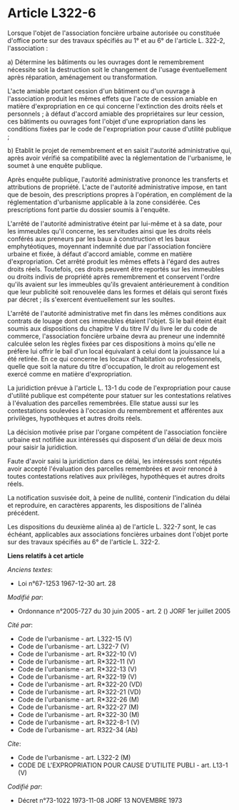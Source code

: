 # Article L322-6

Lorsque l'objet de l'association foncière urbaine autorisée ou constituée d'office porte sur des travaux spécifiés au 1° et
au 6° de l'article L. 322-2, l'association :

a) Détermine les bâtiments ou les ouvrages dont le remembrement nécessite soit la destruction soit le changement de l'usage
éventuellement après réparation, aménagement ou transformation.

L'acte amiable portant cession d'un bâtiment ou d'un ouvrage à l'association produit les mêmes effets que l'acte de cession
amiable en matière d'expropriation en ce qui concerne l'extinction des droits réels et personnels ; à défaut d'accord amiable
des propriétaires sur leur cession, ces bâtiments ou ouvrages font l'objet d'une expropriation dans les conditions fixées par
le code de l'expropriation pour cause d'utilité publique ;

b) Etablit le projet de remembrement et en saisit l'autorité administrative qui, après avoir vérifié sa compatibilité avec la
réglementation de l'urbanisme, le soumet à une enquête publique.

Après enquête publique, l'autorité administrative prononce les transferts et attributions de propriété. L'acte de l'autorité
administrative impose, en tant que de besoin, des prescriptions propres à l'opération, en complément de la réglementation
d'urbanisme applicable à la zone considérée. Ces prescriptions font partie du dossier soumis à l'enquête.

L'arrêté de l'autorité administrative éteint par lui-même et à sa date, pour les immeubles qu'il concerne, les servitudes
ainsi que les droits réels conférés aux preneurs par les baux à construction et les baux emphytéotiques, moyennant indemnité
due par l'association foncière urbaine et fixée, à défaut d'accord amiable, comme en matière d'expropriation. Cet arrêté
produit les mêmes effets à l'égard des autres droits réels. Toutefois, ces droits peuvent être reportés sur les immeubles ou
droits indivis de propriété après remembrement et conservent l'ordre qu'ils avaient sur les immeubles qu'ils grevaient
antérieurement à condition que leur publicité soit renouvelée dans les formes et délais qui seront fixés par décret ; ils
s'exercent éventuellement sur les soultes.

L'arrêté de l'autorité administrative met fin dans les mêmes conditions aux contrats de louage dont ces immeubles étaient
l'objet. Si le bail éteint était soumis aux dispositions du chapitre V du titre IV du livre Ier du code de commerce,
l'association foncière urbaine devra au preneur une indemnité calculée selon les règles fixées par ces dispositions à moins
qu'elle ne préfère lui offrir le bail d'un local équivalant à celui dont la jouissance lui a été retirée. En ce qui concerne
les locaux d'habitation ou professionnels, quelle que soit la nature du titre d'occupation, le droit au relogement est exercé
comme en matière d'expropriation.

La juridiction prévue à l'article L. 13-1 du code de l'expropriation pour cause d'utilité publique est compétente pour
statuer sur les contestations relatives à l'évaluation des parcelles remembrées. Elle statue aussi sur les contestations
soulevées à l'occasion du remembrement et afférentes aux privilèges, hypothèques et autres droits réels.

La décision motivée prise par l'organe compétent de l'association foncière urbaine est notifiée aux intéressés qui disposent
d'un délai de deux mois pour saisir la juridiction.

Faute d'avoir saisi la juridiction dans ce délai, les intéressés sont réputés avoir accepté l'évaluation des parcelles
remembrées et avoir renoncé à toutes contestations relatives aux privilèges, hypothèques et autres droits réels.

La notification susvisée doit, à peine de nullité, contenir l'indication du délai et reproduire, en caractères apparents, les
dispositions de l'alinéa précédent.

Les dispositions du deuxième alinéa a) de l'article L. 322-7 sont, le cas échéant, applicables aux associations foncières
urbaines dont l'objet porte sur des travaux spécifiés au 6° de l'article L. 322-2.

**Liens relatifs à cet article**

_Anciens textes_:

  - Loi n°67-1253 1967-12-30 art. 28

_Modifié par_:

  - Ordonnance n°2005-727 du 30 juin 2005 - art. 2 () JORF 1er juillet 2005

_Cité par_:

  - Code de l'urbanisme - art. L322-15 (V)
  - Code de l'urbanisme - art. L322-7 (V)
  - Code de l'urbanisme - art. R*322-10 (V)
  - Code de l'urbanisme - art. R*322-11 (V)
  - Code de l'urbanisme - art. R*322-13 (V)
  - Code de l'urbanisme - art. R*322-19 (V)
  - Code de l'urbanisme - art. R*322-20 (VD)
  - Code de l'urbanisme - art. R*322-21 (VD)
  - Code de l'urbanisme - art. R*322-26 (M)
  - Code de l'urbanisme - art. R*322-27 (M)
  - Code de l'urbanisme - art. R*322-30 (M)
  - Code de l'urbanisme - art. R*322-8-1 (V)
  - Code de l'urbanisme - art. R322-34 (Ab)

_Cite_:

  - Code de l'urbanisme - art. L322-2 (M)
  - CODE DE L'EXPROPRIATION POUR CAUSE D'UTILITE PUBLI - art. L13-1 (V)

_Codifié par_:

  - Décret n°73-1022 1973-11-08 JORF 13 NOVEMBRE 1973
